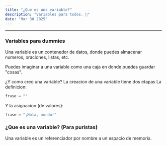 ```yaml
---
title: "¿Que es una variable?"
description: "Variables para todos. 👀"
date: "Mar 30 2025"
---
```


---

### Variables para dummies

Una variable es un contenedor de datos, donde puedes almacenar numeros, oraciones, listas, etc.

Puedes imaginar a una variable como una caja en donde puedes guardar "cosas".

¿Y como creo una variable?
La creacion de una variable tiene dos etapas
La definicion:
```python
frase = ""
```
Y la asignacion (de valores):
```python
frase = "¡Hola, mundo!"
```
### ¿Que es una variable? (Para puristas)

Una variable es un referenciador por nombre a un espacio de memoria.